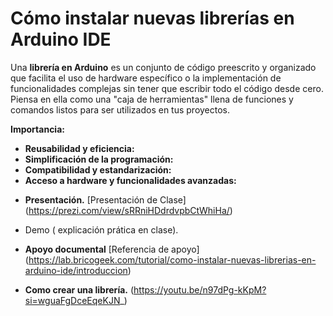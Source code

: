# Cómo instalar nuevas librerías en Arduino IDE

Una **librería en Arduino** es un conjunto de código preescrito y organizado que facilita el uso de hardware específico o la implementación de funcionalidades complejas sin tener que escribir todo el código desde cero. Piensa en ella como una "caja de herramientas" llena de funciones y comandos listos para ser utilizados en tus proyectos.

**Importancia:**

* **Reusabilidad y eficiencia:** 
* **Simplificación de la programación:** 
* **Compatibilidad y estandarización:** 
* **Acceso a hardware y funcionalidades avanzadas:** 


- **Presentación.** 
[Presentación de Clase] (https://prezi.com/view/sRRniHDdrdvpbCtWhiHa/)

- Demo ( explicación prática en clase).

- **Apoyo documental**
[Referencia de apoyo] (https://lab.bricogeek.com/tutorial/como-instalar-nuevas-librerias-en-arduino-ide/introduccion)

- **Como crear una librería.** 
(https://youtu.be/n97dPg-kKpM?si=wguaFgDceEqeKJN_)
